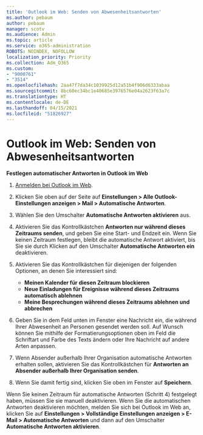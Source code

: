 ```yaml
---
title: 'Outlook im Web: Senden von Abwesenheitsantworten'
ms.author: pebaum
author: pebaum
manager: scotv
ms.audience: Admin
ms.topic: article
ms.service: o365-administration
ROBOTS: NOINDEX, NOFOLLOW
localization_priority: Priority
ms.collection: Adm_O365
ms.custom:
- "9000761"
- "3514"
ms.openlocfilehash: 2aa47f7da34c1039925d12a51b4f906d6333abaa
ms.sourcegitcommit: 8bc60ec34bc1e40685e3976576e04a2623f63a7c
ms.translationtype: HT
ms.contentlocale: de-DE
ms.lasthandoff: 04/15/2021
ms.locfileid: "51826927"
---
```

# <a name="outlook-on-the-web-send-out-of-office-replies"></a>Outlook im Web: Senden von Abwesenheitsantworten

**Festlegen automatischer Antworten in Outlook im Web**

1. [Anmelden bei Outlook im Web](https://support.office.com/article/how-to-sign-in-to-outlook-on-the-web-763fab4d-0138-4814-b450-37fc286bcb79).

2. Klicken Sie oben auf der Seite auf **Einstellungen > Alle Outlook-Einstellungen anzeigen > Mail > Automatische Antworten**.

3. Wählen Sie den Umschalter **Automatische Antworten aktivieren** aus.

4. Aktivieren Sie das Kontrollkästchen **Antworten nur während dieses Zeitraums senden**, und geben Sie eine Start- und Endzeit ein. Wenn Sie keinen Zeitraum festlegen, bleibt die automatische Antwort aktiviert, bis Sie sie durch Klicken auf den Umschalter **Automatische Antworten ein** deaktivieren.

5. Aktivieren Sie das Kontrollkästchen für diejenigen der folgenden Optionen, an denen Sie interessiert sind:
    - **Meinen Kalender für diesen Zeitraum blockieren**
    - **Neue Einladungen für Ereignisse während dieses Zeitraums automatisch ablehnen**
    - **Meine Besprechungen während dieses Zeitraums ablehnen und abbrechen**

6. Geben Sie in dem Feld unten im Fenster eine Nachricht ein, die während Ihrer Abwesenheit an Personen gesendet werden soll. Auf Wunsch können Sie mithilfe der Formatierungsoptionen oben im Feld die Schriftart und Farbe des Texts ändern oder Ihre Nachricht auf andere Arten anpassen.

7. Wenn Absender außerhalb Ihrer Organisation automatische Antworten erhalten sollen, aktivieren Sie das Kontrollkästchen für **Antworten an Absender außerhalb Ihrer Organisation senden**.

8. Wenn Sie damit fertig sind, klicken Sie oben im Fenster auf **Speichern**.

Wenn Sie keinen Zeitraum für automatische Antworten (Schritt 4) festgelegt haben, müssen Sie sie manuell deaktivieren. Wenn Sie die automatischen Antworten deaktivieren möchten, melden Sie sich bei Outlook im Web an, klicken Sie auf **Einstellungen > Vollständige Einstellungen anzeigen > E-Mail > Automatische Antworten** und dann auf den Umschalter **Automatische Antworten aktivieren**.
